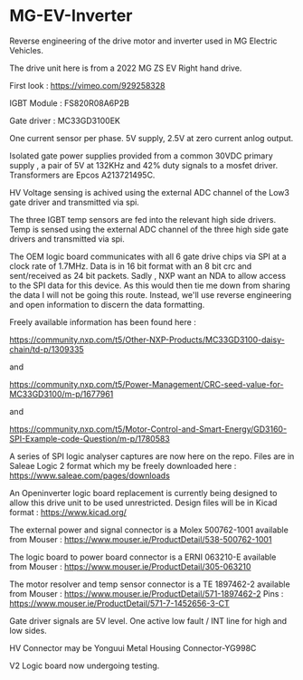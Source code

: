 # MG-EV-Inverter
Reverse engineering of the drive motor and inverter used in MG Electric Vehicles.

The drive unit here is from a 2022 MG ZS EV Right hand drive. 

First look : https://vimeo.com/929258328

IGBT Module : FS820R08A6P2B

Gate driver : MC33GD3100EK

One current sensor per phase. 5V supply, 2.5V at zero current anlog output.

Isolated gate power supplies provided from a common 30VDC primary supply , a pair of 5V at 132KHz and 42% duty signals to a mosfet driver. Transformers are Epcos A213721495C.

HV Voltage sensing is achived using the external ADC channel of the Low3 gate driver and transmitted via spi.

The three IGBT temp sensors are fed into the relevant high side drivers. Temp is sensed using the external ADC channel of the  three high side gate drivers and transmitted via spi.

The OEM logic board communicates with all 6 gate drive chips via SPI at a clock rate of 1.7MHz. Data is in 16 bit format with an 8 bit crc and sent/received as 24 bit packets.
Sadly , NXP want an NDA to allow access to the SPI data for this device. As this would then tie me down from sharing the data I will not be going this route. Instead, we'll use reverse engineering and open
information to discern the data formatting.

Freely available information has been found here :

https://community.nxp.com/t5/Other-NXP-Products/MC33GD3100-daisy-chain/td-p/1309335

and

https://community.nxp.com/t5/Power-Management/CRC-seed-value-for-MC33GD3100/m-p/1677961

and

https://community.nxp.com/t5/Motor-Control-and-Smart-Energy/GD3160-SPI-Example-code-Question/m-p/1780583

A series of SPI logic analyser captures are now here on the repo. Files are in Saleae Logic 2 format which my be freely downloaded here : https://www.saleae.com/pages/downloads

An Openinverter logic board replacement is currently being designed to allow this drive unit to be used unrestricted. Design files will be in Kicad format : https://www.kicad.org/

The external power and signal connector is a Molex 500762-1001 available from Mouser : https://www.mouser.ie/ProductDetail/538-500762-1001

The logic board to power board connector is a ERNI 063210-E available from Mouser : https://www.mouser.ie/ProductDetail/305-063210

The motor resolver and temp sensor connector is a TE 1897462-2 available from Mouser : https://www.mouser.ie/ProductDetail/571-1897462-2
Pins : https://www.mouser.ie/ProductDetail/571-7-1452656-3-CT

Gate driver signals are 5V level. One active low fault / INT line for high and low sides.

HV Connector may be Yonguui Metal Housing Connector-YG998C

V2 Logic board now undergoing testing.



